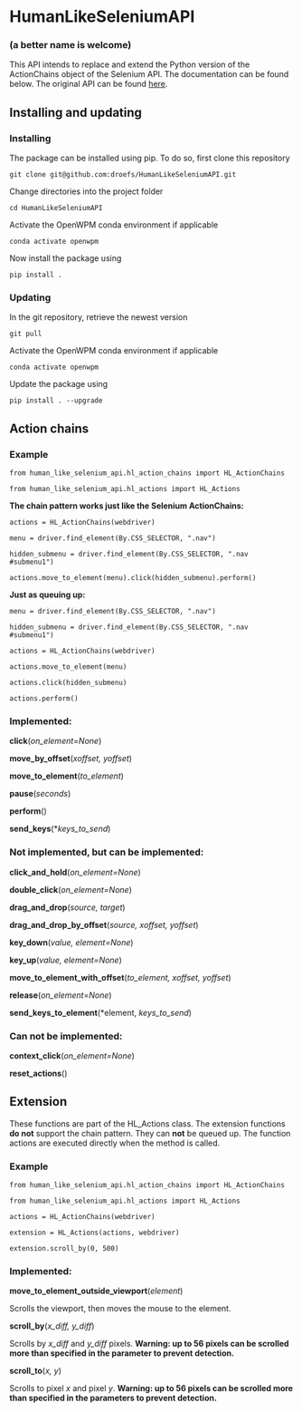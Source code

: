 # HumanLikeSeleniumAPI

### (a better name is welcome)

This API intends to replace and extend the Python version of the ActionChains object of the Selenium API. The documentation can be found below. The original API can be found [here](https://www.selenium.dev/selenium/docs/api/py/webdriver/selenium.webdriver.common.action_chains.html).

## Installing and updating

### Installing

The package can be installed using pip. To do so, first clone this repository

`git clone git@github.com:droefs/HumanLikeSeleniumAPI.git`

Change directories into the project folder

`cd HumanLikeSeleniumAPI`

Activate the OpenWPM conda environment if applicable

`conda activate openwpm`

Now install the package using

`pip install .`

### Updating

In the git repository, retrieve the newest version

`git pull`

Activate the OpenWPM conda environment if applicable

`conda activate openwpm`

Update the package using

`pip install . --upgrade`

## Action chains

### Example

`from human_like_selenium_api.hl_action_chains import HL_ActionChains`

`from human_like_selenium_api.hl_actions import HL_Actions`

**The chain pattern works just like the Selenium ActionChains:**

`actions = HL_ActionChains(webdriver)`

`menu = driver.find_element(By.CSS_SELECTOR, ".nav")`

`hidden_submenu = driver.find_element(By.CSS_SELECTOR, ".nav #submenu1")`

`actions.move_to_element(menu).click(hidden_submenu).perform()`

**Just as queuing up:**

`menu = driver.find_element(By.CSS_SELECTOR, ".nav")`

`hidden_submenu = driver.find_element(By.CSS_SELECTOR, ".nav #submenu1")`

`actions = HL_ActionChains(webdriver)`

`actions.move_to_element(menu)`

`actions.click(hidden_submenu)`

`actions.perform()`

### Implemented:

**click**(*on_element=None*)

**move_by_offset**(*xoffset, yoffset*)

**move_to_element**(*to_element*)

**pause**(*seconds*)

**perform**()

**send_keys**(**keys_to_send*)

### Not implemented, but can be implemented:

**click_and_hold**(*on_element=None*)

**double_click**(*on_element=None*)

**drag_and_drop**(*source, target*)

**drag_and_drop_by_offset**(*source, xoffset, yoffset*)

**key_down**(*value, element=None*)

**key_up**(*value, element=None*)

**move_to_element_with_offset**(*to_element, xoffset, yoffset*)

**release**(*on_element=None*)

**send_keys_to_element**(*element, *keys_to_send*)

### Can not be implemented:

**context_click**(*on_element=None*)

**reset_actions**()


## Extension

These functions are part of the HL_Actions class. The extension functions **do not** support the chain pattern. They can **not** be queued up. The function actions are executed directly when the method is called.

### Example

`from human_like_selenium_api.hl_action_chains import HL_ActionChains`

`from human_like_selenium_api.hl_actions import HL_Actions`

`actions = HL_ActionChains(webdriver)`

`extension = HL_Actions(actions, webdriver)`

`extension.scroll_by(0, 500)`

### Implemented:

**move_to_element_outside_viewport**(*element*)

Scrolls the viewport, then moves the mouse to the element.

**scroll_by**(*x_diff, y_diff*)

Scrolls by *x_diff* and *y_diff* pixels. **Warning: up to 56 pixels can be scrolled more than specified in the parameter to prevent detection.**

**scroll_to**(*x, y*)

Scrolls to pixel *x* and pixel *y*. **Warning: up to 56 pixels can be scrolled more than specified in the parameters to prevent detection.**

